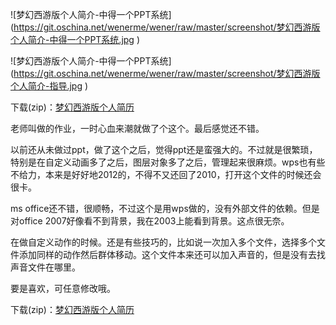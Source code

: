 <!-- title: 梦幻西游版个人简介 PPT -->

<!-- date: 2011/12/7 -->
<!-- state: published -->

![梦幻西游版个人简介-中得一个PPT系统]
(https://git.oschina.net/wenerme/wener/raw/master/screenshot/梦幻西游版个人简介-中得一个PPT系统.jpg )

![梦幻西游版个人简介-中得一个PPT系统]
(https://git.oschina.net/wenerme/wener/raw/master/screenshot/梦幻西游版个人简介-指导.jpg )

下载(zip)：[梦幻西游版个人简历](http://download.csdn.net/detail/a3160586/6706453)

<!-- more -->

老师叫做的作业，一时心血来潮就做了个这个。最后感觉还不错。

以前还从未做过ppt，做了这个之后，觉得ppt还是蛮强大的。不过就是很繁琐，特别是在自定义动画多了之后，图层对象多了之后，管理起来很麻烦。wps也有些不给力，本来是好好地2012的，不得不又还回了2010，打开这个文件的时候还会很卡。

ms office还不错，很顺畅，不过这个是用wps做的，没有外部文件的依赖。但是对office 2007好像看不到背景，我在2003上能看到背景。这点很无奈。

在做自定义动作的时候。还是有些技巧的，比如说一次加入多个文件，选择多个文件添加同样的动作然后群体移动。这个文件本来还可以加入声音的，但是没有去找声音文件在哪里。

要是喜欢，可任意修改哦。

下载(zip)：[梦幻西游版个人简历](http://download.csdn.net/detail/a3160586/6706453)